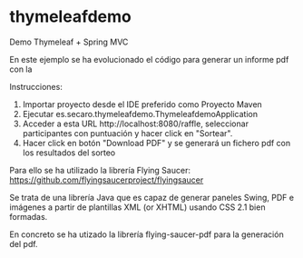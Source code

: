# thymeleafdemo
Demo Thymeleaf + Spring MVC

En este ejemplo se ha evolucionado el código para generar un informe pdf con la

  Instrucciones:

1) Importar proyecto desde el IDE preferido como Proyecto Maven
2) Ejecutar es.secaro.thymeleafdemo.ThymeleafdemoApplication
3) Acceder a esta URL http://localhost:8080/raffle, seleccionar participantes con puntuación y hacer click en "Sortear".
4) Hacer click en botón "Download PDF" y se generará un fichero pdf con los resultados del sorteo

Para ello se ha utilizado la librería Flying Saucer: https://github.com/flyingsaucerproject/flyingsaucer

Se trata de una librería Java que es capaz de generar paneles Swing, PDF e imágenes a partir de plantillas XML (or XHTML) usando CSS 2.1 bien formadas.

En concreto se ha utizado la librería flying-saucer-pdf para la generación del pdf.



